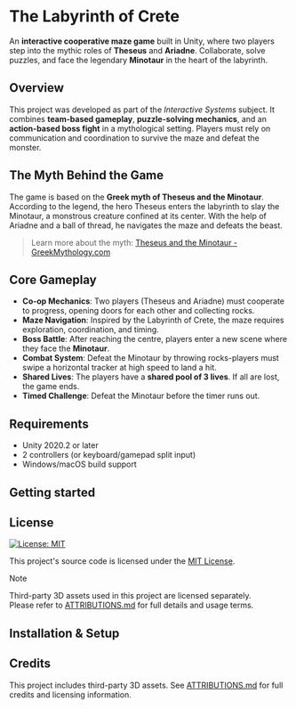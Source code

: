 # The Labyrinth of Crete

An **interactive cooperative maze game** built in Unity, where two players step into the mythic roles of **Theseus** and **Ariadne**. Collaborate, solve puzzles, and face the legendary **Minotaur** in the heart of the labyrinth.

## Overview

This project was developed as part of the *Interactive Systems* subject. It combines **team-based gameplay**, **puzzle-solving mechanics**, and an **action-based boss fight** in a mythological setting. Players must rely on communication and coordination to survive the maze and defeat the monster.

## The Myth Behind the Game

The game is based on the **Greek myth of Theseus and the Minotaur**. According to the legend, the hero Theseus enters the labyrinth to slay the Minotaur, a monstrous creature confined at its center. With the help of Ariadne and a ball of thread, he navigates the maze and defeats the beast.

> Learn more about the myth: [Theseus and the Minotaur - GreekMythology.com](https://www.greekmythology.com/Myths/Heroes/Theseus/theseus.html)

## Core Gameplay

- **Co-op Mechanics**: Two players (Theseus and Ariadne) must cooperate to progress, opening doors for each other and collecting rocks.
- **Maze Navigation**: Inspired by the Labyrinth of Crete, the maze requires exploration, coordination, and timing.
- **Boss Battle**: After reaching the centre, players enter a new scene where they face the **Minotaur**.
- **Combat System**: Defeat the Minotaur by throwing rocks-players must swipe a horizontal tracker at high speed to land a hit.
- **Shared Lives**: The players have a **shared pool of 3 lives**. If all are lost, the game ends.
- **Timed Challenge**: Defeat the Minotaur before the timer runs out.

## Requirements

- Unity 2020.2 or later
- 2 controllers (or keyboard/gamepad split input)
- Windows/macOS build support

## Getting started

## License

[![License: MIT](https://img.shields.io/badge/License-MIT-blue.svg)](./LICENSE)

This project's source code is licensed under the [MIT License](./LICENSE).

> [!NOTE]
> Third-party 3D assets used in this project are licensed separately.  
> Please refer to [ATTRIBUTIONS.md](./ATTRIBUTIONS.md) for full details and usage terms.

## Installation & Setup

## Credits
This project includes third-party 3D assets.
See [ATTRIBUTIONS.md](./ATTRIBUTIONS.md) for full credits and licensing information.
